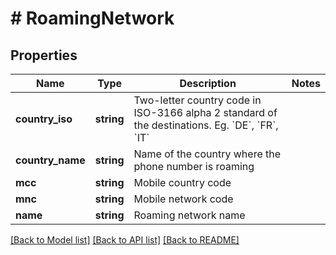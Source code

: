 # # RoamingNetwork

## Properties

Name | Type | Description | Notes
------------ | ------------- | ------------- | -------------
**country_iso** | **string** | Two-letter country code in ISO-3166 alpha 2 standard of the destinations. Eg. &#x60;DE&#x60;, &#x60;FR&#x60;, &#x60;IT&#x60; |
**country_name** | **string** | Name of the country where the phone number is roaming |
**mcc** | **string** | Mobile country code |
**mnc** | **string** | Mobile network code |
**name** | **string** | Roaming network name |

[[Back to Model list]](../../README.md#models) [[Back to API list]](../../README.md#endpoints) [[Back to README]](../../README.md)
